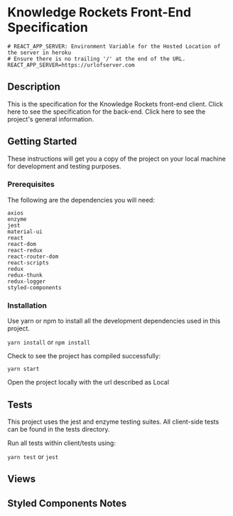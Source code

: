 <h1>Knowledge Rockets Front-End Specification</h1>

```env
# REACT_APP_SERVER: Environment Variable for the Hosted Location of the server in heroku
# Ensure there is no trailing '/' at the end of the URL.
REACT_APP_SERVER=https://urlofserver.com
```

<h2>Description</h2>

<p>This is the specification for the Knowledge Rockets front-end client. Click here to see the specification for the back-end. Click here to see the project's general information.</p>

<h2>Getting Started</h2>
<p>These instructions will get you a copy of the project on your local machine for development and testing purposes.</p>

<h3>Prerequisites</h3>
<p>The following are the dependencies you will need: </p>

```
axios
enzyme
jest
material-ui
react
react-dom
react-redux
react-router-dom
react-scripts
redux
redux-thunk
redux-logger
styled-components
```

<h3>Installation</h3>
<p>Use yarn or npm to install all the development dependencies used in this project.</p>

`yarn install` or `npm install`

<p>Check to see the project has compiled successfully:</p>

`yarn start`

<p>Open the project locally with the url described as Local</p>

<h2>Tests</h2>
<p>This project uses the jest and enzyme testing suites. All client-side tests can be found in the tests directory.</p>

<p>Run all tests within client/tests using: </p>

`yarn test` or `jest`

<h2>Views</h2>

<h2>Styled Components Notes</h2>
